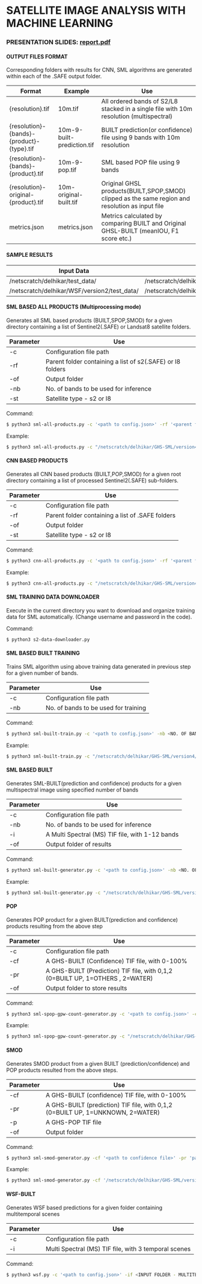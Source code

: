 # SATELLITE IMAGE ANALYSIS WITH MACHINE LEARNING
### PRESENTATION SLIDES: [report.pdf](/Presentation.pdf)

#### **OUTPUT FILES FORMAT**

Corresponding folders with results for CNN, SML algorithms are generated within each of the .SAFE output folder. 

| Format  | Example | Use |
| ------ | ------ | ------ |
| {resolution}.tif | 10m.tif | All ordered bands of S2/L8 stacked in a single file with 10m resolution (multispectral) |
| {resolution}-{bands}-{product}-{type}.tif | 10m-9-built-prediction.tif | BUILT prediction(or confidence) file using 9 bands with 10m resolution|
| {resolution}-{bands}-{product}.tif | 10m-9-pop.tif | SML based POP file using 9 bands|
| {resolution}-original-{product}.tif | 10m-original-built.tif | Original GHSL products(BUILT,SPOP,SMOD) clipped as the same region and resolution as input file|
| metrics.json | metrics.json | Metrics calculated by comparing BUILT and Original GHSL-BUILT (meanIOU, F1 score etc.) |



#### **SAMPLE RESULTS**

| Input Data | Results | Algorithm
| ------ | ------ | ------ |
| /netscratch/delhikar/test_data/ | /netscratch/delhikar/results_all_new/ | CNN/SML |
| /netscratch/delhikar/WSF/version2/test_data/ | /netscratch/delhikar/WSF/version2/test_data_results_new/ | WSF |



#### **SML BASED ALL PRODUCTS (Multiprocessing mode)**
Generates all SML based products (BUILT,SPOP,SMOD) for a given directory containing a list of Sentinel2(.SAFE) or Landsat8 satellite folders.

| Parameter | Use |
| ------ | ------ |
| -c | Configuration file path |
| -rf | Parent folder containing a list of s2(.SAFE) or l8 folders |
| -of | Output folder |
| -nb | No. of bands to be used for inference |
| -st | Satellite type - s2 or l8 |

Command:
```sh
$ python3 sml-all-products.py -c '<path to config.json>' -rf '<parent folder of bulk s2/l8 images>' -of '<output folder to store results>' -nb <no. of bands> -st '<satellite type- s2 or l9>'
```
Example:
```sh
$ python3 sml-all-products.py -c "/netscratch/delhikar/GHS-SML/version4/config.json" -rf  "/netscratch/delhikar/test_data/" -of  "/netscratch/delhikar/test_data_results" -st "s2"  -nb  9
```

#### **CNN BASED PRODUCTS**
Generates all CNN based products (BUILT,POP,SMOD) for a given root directory containing a list of processed Sentinel2(.SAFE) sub-folders.

| Parameter | Use |
| ------ | ------ |
| -c | Configuration file path |
| -rf | Parent folder containing a list of .SAFE folders |
| -of | Output folder |
| -st | Satellite type - s2 or l8 |

Command:
```sh
$ python3 cnn-all-products.py -c '<path to config.json>' -rf '<parent folder with list of .SAFE folders>' -of '<output folder to store results>' -st '<satellite type- s2 or l9>'
```
Example:
```sh
$ python3 cnn-all-products.py -c "/netscratch/delhikar/GHS-SML/version4/config.json" -rf  "/netscratch/delhikar/test_data/" -of  "/netscratch/delhikar/test_data_results" -st "s2"  -st 's2'
```


#### **SML TRAINING DATA DOWNLOADER**

Execute in the current directory you want to download and organize training data for SML automatically. (Change username and password in the code).

Command:
```sh
$ python3 s2-data-downloader.py 
```

#### **SML BASED BUILT TRAINING**

Trains SML algorithm using above training data generated in previous step for a given number of bands.

| Parameter | Use |
| ------ | ------ |
| -c | Configuration file path |
| -nb | No. of bands to be used for training |



Command:
```sh
$ python3 sml-built-train.py -c '<path to config.json>' -nb <NO. OF BANDS> 
```
Example:
```sh
$ python3 sml-built-train.py -c "/netscratch/delhikar/GHS-SML/version4/config.json" -nb 9 
```


#### **SML BASED BUILT**

Generates SML-BUILT(prediction and confidence) products for a given multispectral image using specified number of bands

| Parameter | Use |
| ------ | ------ |
| -c | Configuration file path |
| -nb | No. of bands to be used for inference |
| -i | A Multi Spectral (MS) TIF file, with 1-12 bands |
| -of | Output folder of results |


Command:
```sh
$ python3 sml-built-generator.py -c '<path to config.json>' -nb <NO. OF BANDS> -i '<path to Multispectral (MS) image>' -of '<output folder path>'
```
Example:
```sh
$ python3 sml-built-generator.py -c "/netscratch/delhikar/GHS-SML/version4/config.json" -nb 9 -i "/netscratch/delhikar/results_all_new/S2A_MSIL1C_20190424T101031_N0207_R022_T33VXF_20190424T153347.SAFE/10m.tif" -of "/netscratch/delhikar/results_all_new/S2A_MSIL1C_20190424T101031_N0207_R022_T33VXF_20190424T153347.SAFE/SML/"
```




#### **POP**

Generates POP product for a given BUILT(prediction and confidence) products resulting from the above step

| Parameter | Use |
| ------ | ------ |
| -c | Configuration file path |
| -cf | A GHS-BUILT (Confidence) TIF file, with 0-100% |
| -pr | A GHS-BUILT (Prediction) TIF file, with 0,1,2 (0=BUILT UP, 1=OTHERS , 2=WATER) |
| -of | Output folder to store results|



Command:
```sh
$ python3 sml-spop-gpw-count-generator.py -c '<path to config.json>' -cf <'path to GHS-BUILT (confidence) file generated from previous step'> -pr '<path to GHS-BUILT (prediction) file generated from previous step>' -of '<Output folder>'  
```
Example:
```sh
$ python3 sml-spop-gpw-count-generator.py -c "/netscratch/delhikar/GHS-SML/version4/config.json" -cf "/netscratch/delhikar/results_all_new/S2A_MSIL1C_20190424T101031_N0207_R022_T33VXF_20190424T153347.SAFE/SML/10m-9-built-confidence.tif" -pr "/netscratch/delhikar/results_all_new/S2A_MSIL1C_20190424T101031_N0207_R022_T33VXF_20190424T153347.SAFE/SML/10m-9-built-prediction.tif" -of "/netscratch/delhikar/results_all_new/S2A_MSIL1C_20190424T101031_N0207_R022_T33VXF_20190424T153347.SAFE/SML/"
```

#### **SMOD**

Generates SMOD product from a given BUILT (prediction/confidence) and POP products resulted from the above steps.

| Parameter | Use |
| ------ | ------ |
| -cf | A GHS-BUILT (confidence) TIF file, with 0-100% |
| -pr | A GHS-BUILT (prediction) TIF file, with 0,1,2 (0=BUILT UP, 1=UNKNOWN, 2=WATER) |
| -p | A GHS-POP TIF file |
| -of | Output folder |


Command:
```sh
$ python3 sml-smod-generator.py -cf '<path to confidence file>' -pr 'path to prediction generated from previous step' -p '<path to GHS-POP generated from previous step>' -of '<Output folder>'
```
Example:
```sh
$ python3 sml-smod-generator.py -cf '/netscratch/delhikar/GHS-SML/version3/italy-confidence.tif' -pr '/netscratch/delhikar/GHS-SML/version3/italy-prediction.tif' -p '/netscratch/delhikar/GHS-SML/version3/test/italy-pop.tif' -of '/netscratch/delhikar/GHS-SML/version3/30m/results'
```
#### **WSF-BUILT**

Generates WSF based predictions for a given folder containing multitemporal scenes

| Parameter | Use |
| ------ | ------ |
| -c | Configuration file path |
| -i | Multi Spectral (MS) TIF file, with 3 temporal scenes |


Command:
```sh
$ python3 wsf.py -c '<path to config.json>' -if <INPUT FOLDER - MULTITEMPORAL PROCESSED SCENES> 
```
